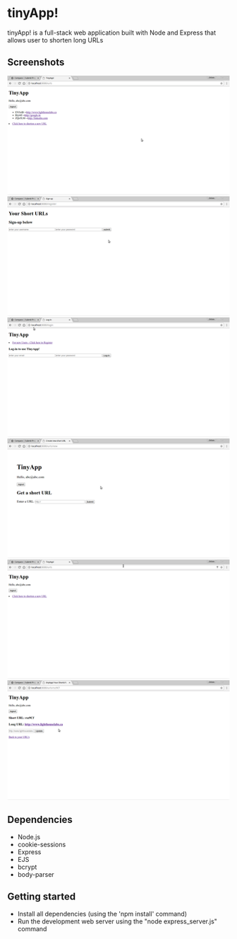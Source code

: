 # tinyApp!
tinyApp! is a full-stack web application built with Node and Express that allows user to shorten long URLs

## Screenshots

![screenshot of Home Page](https://github.com/avleen30/TinyApp/blob/master/Docs/userHomePage.png?raw=true)
![screenshot of registration page](https://github.com/avleen30/TinyApp/blob/master/Docs/register.png?raw=true)
![screenshot of Login Page](https://github.com/avleen30/TinyApp/blob/master/Docs/Login.png?raw=true)
![screenshot for getting a short URL](https://github.com/avleen30/TinyApp/blob/master/Docs/GetaShortURL.png?raw=true)
![screenshot of Home Page](https://github.com/avleen30/TinyApp/blob/master/Docs/HomePage.png?raw=true)
![screenshot of short URL's](https://github.com/avleen30/TinyApp/blob/master/Docs/shortURL.png?raw=true)





## Dependencies
- Node.js
- cookie-sessions
- Express
- EJS
- bcrypt
- body-parser

## Getting started
- Install all dependencies (using the 'npm install' command)
- Run the development web server using the "node express_server.js" command
